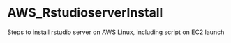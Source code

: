 # AWS_RstudioserverInstall
Steps to install rstudio server on AWS Linux, including script on EC2 launch
